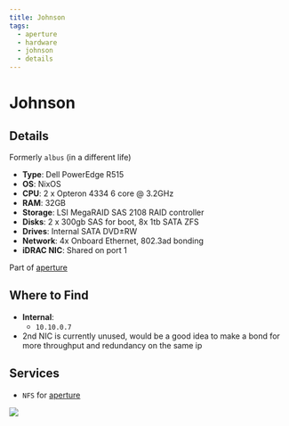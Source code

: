 ```yaml
---
title: Johnson
tags:
  - aperture
  - hardware
  - johnson
  - details
---
```


# Johnson

## Details

Formerly `albus` (in a different life)

- **Type**: Dell PowerEdge R515
- **OS**: NixOS
- **CPU**: 2 x Opteron 4334 6 core @ 3.2GHz
- **RAM**: 32GB
- **Storage**: LSI MegaRAID SAS 2108 RAID controller
- **Disks**: 2 x 300gb SAS for boot, 8x 1tb SATA ZFS
- **Drives**: Internal SATA DVD±RW
- **Network**: 4x Onboard Ethernet, 802.3ad bonding
- **iDRAC NIC**: Shared on port 1

Part of [aperture](index.md)

## Where to Find

- **Internal**:
	- `10.10.0.7`
- 2nd NIC is currently unused, would be a good idea to make a bond for more throughput and redundancy on the same ip

## Services

- `NFS` for [aperture](index.md)

![](../../res/johnson.png)
